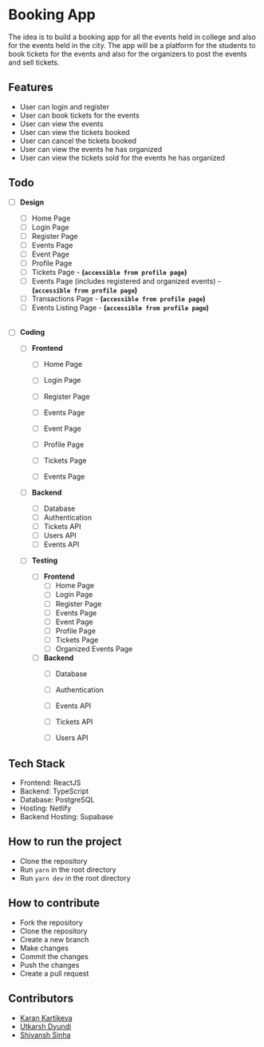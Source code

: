 # Booking App

The idea is to build a booking app for all the events held in college and also for the events held in the city. The app will be a platform for the students to book tickets for the events and also for the organizers to post the events and sell tickets.

## Features

* User can login and register
* User can book tickets for the events
* User can view the events
* User can view the tickets booked
* User can cancel the tickets booked
* User can view the events he has organized
* User can view the tickets sold for the events he has organized

## Todo

- [ ] **Design**
    * [ ] Home Page
    * [ ] Login Page
    * [ ] Register Page
    * [ ] Events Page
    * [ ] Event Page
    * [ ] Profile Page
    * [ ] Tickets Page - **(`accessible from profile page`)**
    * [ ] Events Page (includes registered and organized events) - **(`accessible from profile page`)**
    * [ ] Transactions Page - **(`accessible from profile page`)**
    * [ ] Events Listing Page - **(`accessible from profile page`)**
     
     <br>

- [ ] **Coding**

    * [ ] **Frontend**
        * [ ] Home Page
        * [ ] Login Page
        * [ ] Register Page
        * [ ] Events Page
        * [ ] Event Page
        * [ ] Profile Page
        * [ ] Tickets Page
        * [ ] Events Page


    * [ ] **Backend**
        * [ ] Database
        * [ ] Authentication
        * [ ] Tickets API 
        * [ ] Users API 
        * [ ] Events API 

    * [ ] **Testing**
    
        * [ ] **Frontend**
            * [ ] Home Page
            * [ ] Login Page
            * [ ] Register Page
            * [ ] Events Page
            * [ ] Event Page
            * [ ] Profile Page
            * [ ] Tickets Page
            * [ ] Organized Events Page
        
        * [ ] **Backend**
            * [ ] Database
            * [ ] Authentication
            * [ ] Events API 
            * [ ] Tickets API
            * [ ] Users API


## Tech Stack

* Frontend: ReactJS
* Backend: TypeScript
* Database: PostgreSQL
* Hosting: Netlify
* Backend Hosting: Supabase

## How to run the project

* Clone the repository
* Run `yarn` in the root directory
* Run `yarn dev` in the root directory

## How to contribute

* Fork the repository
* Clone the repository
* Create a new branch
* Make changes
* Commit the changes
* Push the changes
* Create a pull request

## Contributors

* [Karan Kartikeya](https://github.com/karankartikeya)
* [Utkarsh Dyundi](https://github.com/Utkarsh-Dyundi)
* [Shivansh Sinha](https://github.com/Shivanshsinha)
